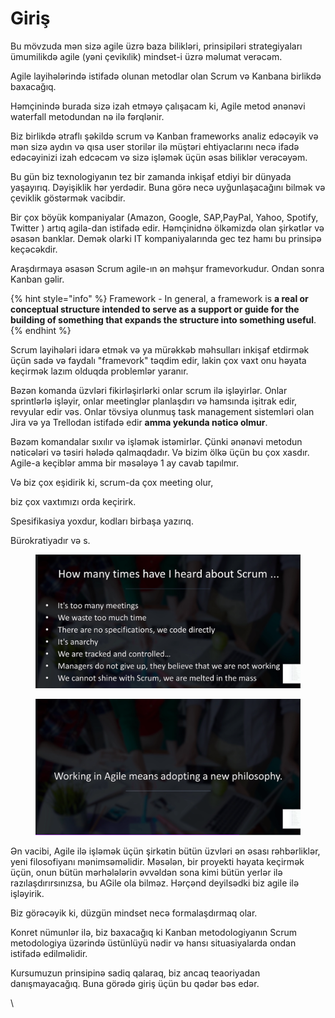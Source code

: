 # Giriş

Bu mövzuda mən sizə agile üzrə baza bilikləri, prinsipiləri strategiyaları ümumilikdə agile (yəni çevikılik) mindset-i üzrə məlumat verəcəm.

Agile layihələrində istifadə olunan metodlar olan Scrum və Kanbana birlikdə baxacağıq.&#x20;

Həmçinində burada sizə izah etməyə çalışacam ki, Agile metod ənənəvi waterfall metodundan nə ilə fərqlənir.&#x20;

Biz birlikdə ətraflı şəkildə scrum və Kanban frameworks analiz edəcəyik və mən sizə aydın və qısa user storilər ilə müştəri ehtiyaclarını necə ifadə edəcəyinizi izah edcəcəm və sizə işləmək üçün əsas biliklər verəcəyəm.

Bu gün biz texnologiyanın tez bir zamanda inkişaf etdiyi bir dünyada yaşayırıq. Dəyişiklik hər yerdədir. Buna görə necə uyğunlaşacağını bilmək və çeviklik göstərmək vacibdir.

Bir çox böyük kompaniyalar (Amazon, Google, SAP,PayPal, Yahoo, Spotify, Twitter ) artıq agila-dan istifadə edir. Həmçinidnə ölkəmizdə olan şirkətlər və əsasən banklar. Demək olarki IT kompaniyalarında gec tez hamı bu prinsipə keçəcəkdir.

Araşdırmaya əsasən Scrum agile-ın ən məhşur framevorkudur. Ondan sonra Kanban gəlir.&#x20;

{% hint style="info" %}
Framework - In general, a framework is **a real or conceptual structure intended to serve as a support or guide for the building of something that expands the structure into something useful**.
{% endhint %}

Scrum layihələri idarə etmək və ya mürəkkəb məhsulları inkişaf etdirmək üçün sadə və faydalı "framevork" təqdim edir, lakin çox vaxt onu həyata keçirmək lazım olduqda problemlər yaranır.&#x20;

Bəzən komanda üzvləri fikirləşirlərki onlar scrum ilə işləyirlər. Onlar sprintlərlə işləyir, onlar meetinglər planlaşdırı və hamsında işitrak edir, revyular edir vəs. Onlar tövsiya olunmuş task management sistemləri olan Jira və ya Trellodan istifadə edir **amma yekunda nəticə olmur**.

Bəzəm komandalar sıxılır və işləmək istəmirlər. Çünki ənənəvi metodun nəticələri və təsiri hələdə qalmaqdadır. Və bizim ölkə üçün bu çox xasdır. Agile-a keçiblər amma bir məsələyə 1 ay cavab tapılmır.

Və biz çox eşidirik ki, scrum-da çox meeting olur,&#x20;

biz çox vaxtımızı orda keçirirk.&#x20;

Spesifikasiya yoxdur, kodları birbaşa yazırıq.&#x20;

Bürokratiyadır və s.

<figure><img src=".gitbook/assets/image (28).png" alt=""><figcaption></figcaption></figure>



<figure><img src=".gitbook/assets/image (19).png" alt=""><figcaption></figcaption></figure>

Ən vacibi, Agile ilə işləmək üçün şirkətin bütün üzvləri ən əsası rəhbərliklər, yeni filosofiyanı mənimsəməlidir. Məsələn, bir proyekti həyata keçirmək üçün, onun bütün mərhələlərin əvvəldən sona kimi bütün yerlər ilə razılaşdırırsınızsa, bu AGile ola bilməz. Hərçənd deyilsədki  biz agile ilə işləyirik.

Biz görəcəyik ki, düzgün mindset necə formalaşdırmaq olar.&#x20;

Konret nümunlər ilə, biz baxacağıq ki Kanban metodologiyanın Scrum metodologiya üzərində üstünlüyü nədir və hansı situasiyalarda ondan istifadə edilməlidir.&#x20;

Kursumuzun prinsipinə sadiq qalaraq, biz ancaq teaoriyadan danışmayacağıq. Buna görədə giriş üçün bu qədər bəs edər.





\
